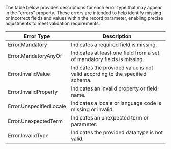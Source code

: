 The table below provides descriptions for each error type that may appear in the "errors" property. These errors are intended to help identify missing or incorrect fields and values within the record parameter, enabling precise adjustments to meet validation requirements.

| Error Type             | Description                           |
| ---------------------- | ------------------------------------- |
| Error.Mandatory        | Indicates a required field is missing. |
| Error.MandatoryAnyOf   | Indicates at least one field from a set of mandatory fields is missing. |
| Error.InvalidValue     | Indicates the provided value is not valid according to the specified <br/> schema.  |
| Error.InvalidProperty  | Indicates an invalid property or field name. |
| Error.UnspecifiedLocale| Indicates a locale or language code is missing or invalid. |
| Error.UnexpectedTerm   | Indicates an unexpected term or parameter. |
| Error.InvalidType      | Indicates the provided data type is not valid. |